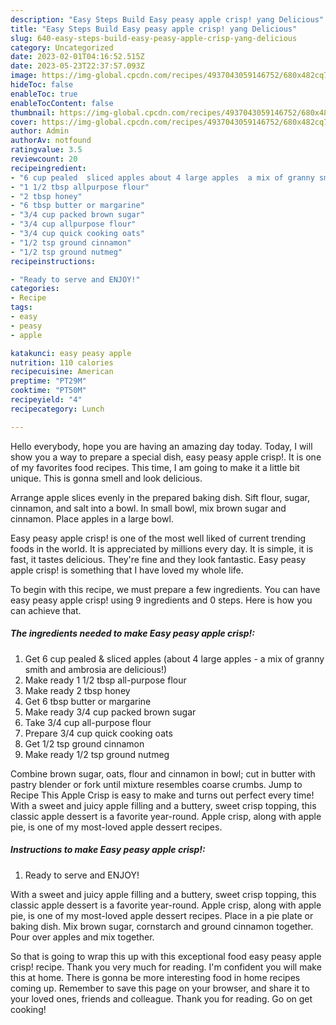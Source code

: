 ```yaml
---
description: "Easy Steps Build Easy peasy apple crisp! yang Delicious"
title: "Easy Steps Build Easy peasy apple crisp! yang Delicious"
slug: 640-easy-steps-build-easy-peasy-apple-crisp-yang-delicious
category: Uncategorized
date: 2023-02-01T04:16:52.515Z
date: 2023-05-23T22:37:57.093Z
image: https://img-global.cpcdn.com/recipes/4937043059146752/680x482cq70/easy-peasy-apple-crisp-recipe-main-photo.jpg
hideToc: false
enableToc: true
enableTocContent: false
thumbnail: https://img-global.cpcdn.com/recipes/4937043059146752/680x482cq70/easy-peasy-apple-crisp-recipe-main-photo.jpg
cover: https://img-global.cpcdn.com/recipes/4937043059146752/680x482cq70/easy-peasy-apple-crisp-recipe-main-photo.jpg
author: Admin
authorAv: notfound
ratingvalue: 3.5
reviewcount: 20
recipeingredient:
- "6 cup pealed  sliced apples about 4 large apples  a mix of granny smith and ambrosia are delicious"
- "1 1/2 tbsp allpurpose flour"
- "2 tbsp honey"
- "6 tbsp butter or margarine"
- "3/4 cup packed brown sugar"
- "3/4 cup allpurpose flour"
- "3/4 cup quick cooking oats"
- "1/2 tsp ground cinnamon"
- "1/2 tsp ground nutmeg"
recipeinstructions:

- "Ready to serve and ENJOY!"
categories:
- Recipe
tags:
- easy
- peasy
- apple

katakunci: easy peasy apple 
nutrition: 110 calories
recipecuisine: American
preptime: "PT29M"
cooktime: "PT50M"
recipeyield: "4"
recipecategory: Lunch

---
```



Hello everybody, hope you are having an amazing day today. Today, I will show you a way to prepare a special dish, easy peasy apple crisp!. It is one of my favorites food recipes. This time, I am going to make it a little bit unique. This is gonna smell and look delicious.

Arrange apple slices evenly in the prepared baking dish. Sift flour, sugar, cinnamon, and salt into a bowl. In small bowl, mix brown sugar and cinnamon. Place apples in a large bowl.

Easy peasy apple crisp! is one of the most well liked of current trending foods in the world. It is appreciated by millions every day. It is simple, it is fast, it tastes delicious. They're fine and they look fantastic. Easy peasy apple crisp! is something that I have loved my whole life.


To begin with this recipe, we must prepare a few ingredients. You can have easy peasy apple crisp! using 9 ingredients and 0 steps. Here is how you can achieve that.

<!--inarticleads1-->

##### The ingredients needed to make Easy peasy apple crisp!:

1. Get 6 cup pealed &amp; sliced apples (about 4 large apples - a mix of granny smith and ambrosia are delicious!)
1. Make ready 1 1/2 tbsp all-purpose flour
1. Make ready 2 tbsp honey
1. Get 6 tbsp butter or margarine
1. Make ready 3/4 cup packed brown sugar
1. Take 3/4 cup all-purpose flour
1. Prepare 3/4 cup quick cooking oats
1. Get 1/2 tsp ground cinnamon
1. Make ready 1/2 tsp ground nutmeg


Combine brown sugar, oats, flour and cinnamon in bowl; cut in butter with pastry blender or fork until mixture resembles coarse crumbs. Jump to Recipe This Apple Crisp is easy to make and turns out perfect every time! With a sweet and juicy apple filling and a buttery, sweet crisp topping, this classic apple dessert is a favorite year-round. Apple crisp, along with apple pie, is one of my most-loved apple dessert recipes. 

<!--inarticleads2-->

##### Instructions to make Easy peasy apple crisp!:


1. Ready to serve and ENJOY!

With a sweet and juicy apple filling and a buttery, sweet crisp topping, this classic apple dessert is a favorite year-round. Apple crisp, along with apple pie, is one of my most-loved apple dessert recipes. Place in a pie plate or baking dish. Mix brown sugar, cornstarch and ground cinnamon together. Pour over apples and mix together. 

So that is going to wrap this up with this exceptional food easy peasy apple crisp! recipe. Thank you very much for reading. I'm confident you will make this at home. There is gonna be more interesting food in home recipes coming up. Remember to save this page on your browser, and share it to your loved ones, friends and colleague. Thank you for reading. Go on get cooking!
